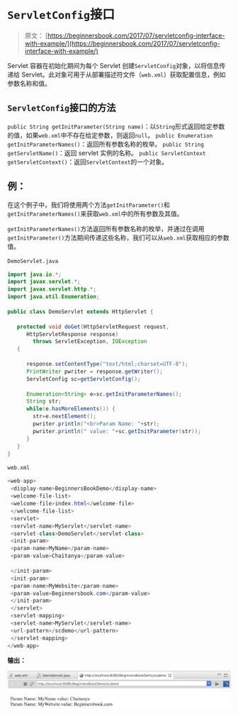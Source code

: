 # `ServletConfig`接口

> 原文： [https://beginnersbook.com/2017/07/servletconfig-interface-with-example/](https://beginnersbook.com/2017/07/servletconfig-interface-with-example/)

Servlet 容器在初始化期间为每个 Servlet 创建`ServletConfig`对象，以将信息传递给 Servlet。此对象可用于从部署描述符文件（`web.xml`）获取配置信息，例如参数名称和值。

## `ServletConfig`接口的方法

`public String getInitParameter(String name)`：以`String`形式返回给定参数的值，如果`web.xml`中不存在给定参数，则返回`null`。
`public Enumeration getInitParameterNames()`：返回所有参数名称的枚举。
`public String getServletName()`：返回 servlet 实例的名称。
`public ServletContext getServletContext()`：返回`ServletContext`的一个对象。

## 例：

在这个例子中，我们将使用两个方法`getInitParameter()`和`getInitParameterNames()`来获取`web.xml`中的所有参数及其值。

`getInitParameterNames()`方法返回所有参数名称的枚举，并通过在调用`getInitParameter()`方法期间传递这些名称，我们可以从`web.xml`获取相应的参数值。

`DemoServlet.java`

```java
import java.io.*;
import javax.servlet.*;
import javax.servlet.http.*;
import java.util.Enumeration;

public class DemoServlet extends HttpServlet {

   protected void doGet(HttpServletRequest request, 
      HttpServletResponse response)
        throws ServletException, IOException 
   {

      response.setContentType("text/html;charset=UTF-8");
      PrintWriter pwriter = response.getWriter();
      ServletConfig sc=getServletConfig();

      Enumeration<String> e=sc.getInitParameterNames();
      String str;
      while(e.hasMoreElements()) {
        str=e.nextElement();
        pwriter.println("<br>Param Name: "+str);
        pwriter.println(" value: "+sc.getInitParameter(str));
      }
   }
}
```

`web.xml`

```java
<web-app>
 <display-name>BeginnersBookDemo</display-name>
 <welcome-file-list>
 <welcome-file>index.html</welcome-file>
 </welcome-file-list>
 <servlet>
 <servlet-name>MyServlet</servlet-name>
 <servlet-class>DemoServlet</servlet-class>
 <init-param>
 <param-name>MyName</param-name>
 <param-value>Chaitanya</param-value>

 </init-param>
 <init-param>
 <param-name>MyWebsite</param-name>
 <param-value>Beginnersbook.com</param-value>
 </init-param>
 </servlet>
 <servlet-mapping>
 <servlet-name>MyServlet</servlet-name>
 <url-pattern>/scdemo</url-pattern>
 </servlet-mapping>
</web-app>

```

**输出：**

![Servlet Config output](img/54e994894f5a9c1d7637c2ac2c7443b4.jpg)